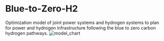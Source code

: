 # Blue-to-Zero-H2
Optimization model of joint power systems and hydrogen systems to plan for power and hydrogen infrastructure following the blue to zero carbon hydrogen pathways.
![model_chart](https://user-images.githubusercontent.com/56058936/233443256-9aca0dab-de9d-4478-b04d-646cf2a03487.png)
